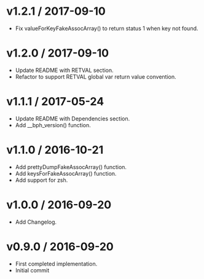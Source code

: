 
v1.2.1 / 2017-09-10
===================

  * Fix valueForKeyFakeAssocArray() to return status 1 when key not found.

v1.2.0 / 2017-09-10
===================

  * Update README with RETVAL section.
  * Refactor to support RETVAL global var return value convention.

v1.1.1 / 2017-05-24
===================

  * Update README with Dependencies section.
  * Add __bph_version() function.

v1.1.0 / 2016-10-21
===================

  * Add prettyDumpFakeAssocArray() function.
  * Add keysForFakeAssocArray() function.
  * Add support for zsh.

v1.0.0 / 2016-09-20
===================

  * Add Changelog.


v0.9.0 / 2016-09-20
===================

  * First completed implementation.
  * Initial commit
